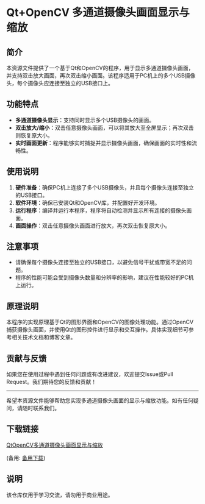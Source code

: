 # Qt+OpenCV 多通道摄像头画面显示与缩放

## 简介

本资源文件提供了一个基于Qt和OpenCV的程序，用于显示多通道摄像头画面，并支持双击放大画面，再次双击缩小画面。该程序适用于PC机上的多个USB摄像头，每个摄像头应连接至独立的USB接口上。

## 功能特点

- **多通道摄像头显示**：支持同时显示多个USB摄像头的画面。
- **双击放大/缩小**：双击任意摄像头画面，可以将其放大至全屏显示；再次双击则恢复原大小。
- **实时画面更新**：程序能够实时捕捉并显示摄像头画面，确保画面的实时性和流畅性。

## 使用说明

1. **硬件准备**：确保PC机上连接了多个USB摄像头，并且每个摄像头连接至独立的USB接口。
2. **软件环境**：确保已安装Qt和OpenCV库，并配置好开发环境。
3. **运行程序**：编译并运行本程序，程序将自动检测并显示所有连接的摄像头画面。
4. **画面操作**：双击任意摄像头画面进行放大，再次双击恢复原大小。

## 注意事项

- 请确保每个摄像头连接至独立的USB接口，以避免信号干扰或带宽不足的问题。
- 程序的性能可能会受到摄像头数量和分辨率的影响，建议在性能较好的PC机上运行。

## 原理说明

本程序的实现原理基于Qt的图形界面和OpenCV的图像处理功能。通过OpenCV捕获摄像头画面，并使用Qt的图形控件进行显示和交互操作。具体实现细节可参考相关技术文档和博客文章。

## 贡献与反馈

如果您在使用过程中遇到任何问题或有改进建议，欢迎提交Issue或Pull Request。我们期待您的反馈和贡献！

---

希望本资源文件能够帮助您实现多通道摄像头画面的显示与缩放功能。如有任何疑问，请随时联系我们。

## 下载链接
[QtOpenCV多通道摄像头画面显示与缩放](https://pan.quark.cn/s/31f166c4bbf0) 

(备用: [备用下载](https://pan.baidu.com/s/1kmLRuXY29xRAMR7sVIePtw?pwd=3qga))

## 说明

该仓库仅用于学习交流，请勿用于商业用途。
